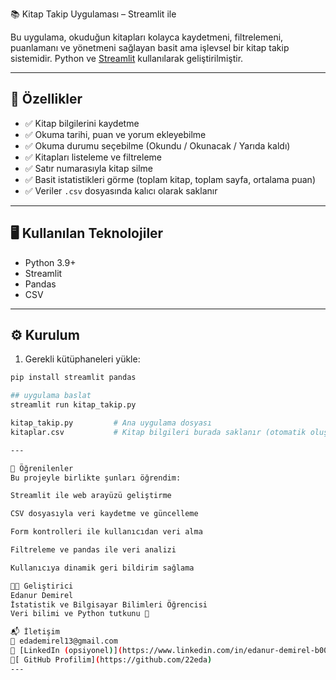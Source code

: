 📚 Kitap Takip Uygulaması – Streamlit ile

Bu uygulama, okuduğun kitapları kolayca kaydetmeni, filtrelemeni, puanlamanı ve yönetmeni sağlayan basit ama işlevsel bir kitap takip sistemidir. Python ve [Streamlit](https://streamlit.io/) kullanılarak geliştirilmiştir.

---

## 🚀 Özellikler

- ✅ Kitap bilgilerini kaydetme
- ✅ Okuma tarihi, puan ve yorum ekleyebilme
- ✅ Okuma durumu seçebilme (Okundu / Okunacak / Yarıda kaldı)
- ✅ Kitapları listeleme ve filtreleme
- ✅ Satır numarasıyla kitap silme
- ✅ Basit istatistikleri görme (toplam kitap, toplam sayfa, ortalama puan)
- ✅ Veriler `.csv` dosyasında kalıcı olarak saklanır

---

## 🖥️ Kullanılan Teknolojiler

- Python 3.9+
- Streamlit
- Pandas
- CSV

---

## ⚙️ Kurulum

1. Gerekli kütüphaneleri yükle:

```bash
pip install streamlit pandas

## uygulama baslat
streamlit run kitap_takip.py

kitap_takip.py         # Ana uygulama dosyası
kitaplar.csv           # Kitap bilgileri burada saklanır (otomatik oluşur)

---

🧠 Öğrenilenler
Bu projeyle birlikte şunları öğrendim:

Streamlit ile web arayüzü geliştirme

CSV dosyasıyla veri kaydetme ve güncelleme

Form kontrolleri ile kullanıcıdan veri alma

Filtreleme ve pandas ile veri analizi

Kullanıcıya dinamik geri bildirim sağlama

👩‍💻 Geliştirici
Edanur Demirel
İstatistik ve Bilgisayar Bilimleri Öğrencisi
Veri bilimi ve Python tutkunu 💖

📬 İletişim
📧 edademirel13@gmail.com
🔗 [LinkedIn (opsiyonel)](https://www.linkedin.com/in/edanur-demirel-b00644250/)
🔗[ GitHub Profilim](https://github.com/22eda)
---
